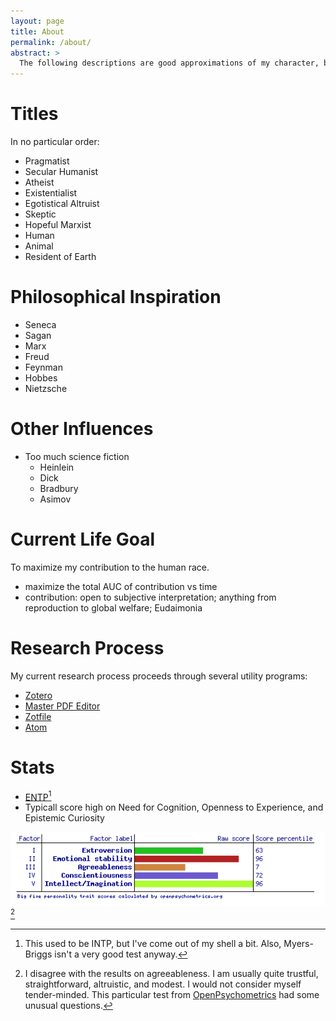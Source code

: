 ```yaml
---
layout: page
title: About
permalink: /about/
abstract: >
  The following descriptions are good approximations of my character, but always with caveats and made to be as grandiose as possible.
---
```

# Titles
In no particular order:
- Pragmatist
- Secular Humanist
- Atheist
- Existentialist
- Egotistical Altruist
- Skeptic
- Hopeful Marxist
- Human
- Animal
- Resident of Earth

# Philosophical Inspiration
- Seneca
- Sagan
- Marx
- Freud
- Feynman
- Hobbes
- Nietzsche

# Other Influences
- Too much science fiction
  - Heinlein
  - Dick
  - Bradbury
  - Asimov

# Current Life Goal
To maximize my contribution to the human race.
- maximize the total AUC of contribution vs time
- contribution: open to subjective interpretation; anything from reproduction to global welfare; Eudaimonia

# Research Process
My current research process proceeds through several utility programs:
- [Zotero][]
- [Master PDF Editor][]
- [Zotfile][]
- [Atom][]

# Stats

- [ENTP][][^1]
- Typicall score high on Need for Cognition, Openness to Experience, and Epistemic Curiosity

![Big Five personality results.](/assets/img/big5.png) [^2]

<!--notes-->
[^1]: This used to be INTP, but I've come out of my shell a bit. Also, Myers-Briggs isn't a very good test anyway.
[^2]: I disagree with the results on agreeableness. I am usually quite trustful, straightforward, altruistic, and modest. I would not consider myself tender-minded. This particular test from [OpenPsychometrics][] had some unusual questions.

<!--links-->
[ENTP]: https://www.16personalities.com/entp-personality
[OpenPsychometrics]: https://openpsychometrics.org
[Zotero]: https://www.zotero.org/
[Master PDF Editor]: https://code-industry.net/masterpdfeditor/
[Zotfile]: https://zotfile.com/
[Atom]: https://atom.io/
